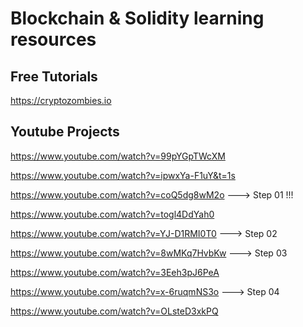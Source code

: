 # Blockchain & Solidity learning resources

## Free Tutorials

https://cryptozombies.io

## Youtube Projects

https://www.youtube.com/watch?v=99pYGpTWcXM

https://www.youtube.com/watch?v=ipwxYa-F1uY&t=1s

https://www.youtube.com/watch?v=coQ5dg8wM2o ---> Step 01 !!!

https://www.youtube.com/watch?v=togl4DdYah0

https://www.youtube.com/watch?v=YJ-D1RMI0T0 ---> Step 02

https://www.youtube.com/watch?v=8wMKq7HvbKw ---> Step 03

https://www.youtube.com/watch?v=3Eeh3pJ6PeA

https://www.youtube.com/watch?v=x-6ruqmNS3o ---> Step 04

https://www.youtube.com/watch?v=OLsteD3xkPQ
